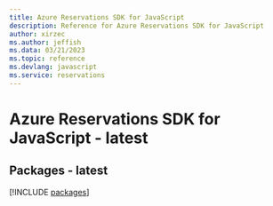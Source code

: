 ```yaml
---
title: Azure Reservations SDK for JavaScript
description: Reference for Azure Reservations SDK for JavaScript
author: xirzec
ms.author: jeffish
ms.data: 03/21/2023
ms.topic: reference
ms.devlang: javascript
ms.service: reservations
---
```

# Azure Reservations SDK for JavaScript - latest
## Packages - latest
[!INCLUDE [packages](reservations-index.md)]